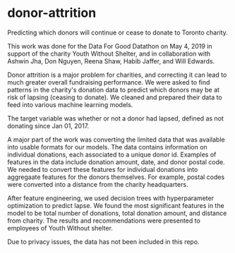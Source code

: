 # donor-attrition
Predicting which donors will continue or cease to donate to Toronto charity.

This work was done for the Data For Good Datathon on May 4, 2019 in support of the charity Youth Without Shelter, and in collaboration with Ashwin Jha, Don Nguyen, Reena Shaw, Habib Jaffer, and Will Edwards.

Donor attrition is a major problem for charities, and correcting it can lead to much greater overall fundraising performance. We were asked to find patterns in the charity's donation data to predict which donors may be at risk of lapsing (ceasing to donate). We cleaned and prepared their data to feed into various machine learning models. 

The target variable was whether or not a donor had lapsed, defined as not donating since Jan 01, 2017. 

A major part of the work was converting the limited data that was available into usable formats for our models. The data contains information on individual donations, each associated to a unique donor id. Examples of features in the data include donation amount, date, and donor postal code. We needed to convert these features for individual donations into aggregaate features for the donors themselves. For example, postal codes were converted into a distance from the charity headquarters. 

After feature engineering, we used decision trees with hyperparameter optimization to predict lapse. We found the most significant features in the model to be total number of donations, total donation amount, and distance from charity. The results and recommendations were presented to employees of Youth Without shelter.

Due to privacy issues, the data has not been included in this repo.
